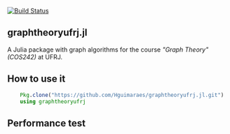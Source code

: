 [![Build Status](https://travis-ci.org/Hguimaraes/graphtheoryufrj.jl.svg?branch=master)](https://travis-ci.org/Hguimaraes/graphtheoryufrj.jl)

## graphtheoryufrj.jl

A Julia package with graph algorithms for the course <i>"Graph Theory" (COS242)</i> at UFRJ.

## How to use it

```Julia
    Pkg.clone("https://github.com/Hguimaraes/graphtheoryufrj.jl.git")
    using graphtheoryufrj
```

## Performance test

